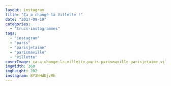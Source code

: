 ```yaml
---
layout: instagram
title: "Ça a changé la Villette !"
date: "2017-09-10"
categories: 
  - "trucs-instagrammes"
tags: 
  - "instagram"
  - "paris"
  - "parisjetaime"
  - "parismaville"
  - "villette"
coverImage: ca-a-change-la-villette-paris-parismaville-parisjetaime-villette-citedessciencesetdelindustrie.jpg
imgWidth: 360
imgHeight: 282
instagram: BY3NHdDjzMh
---
```

